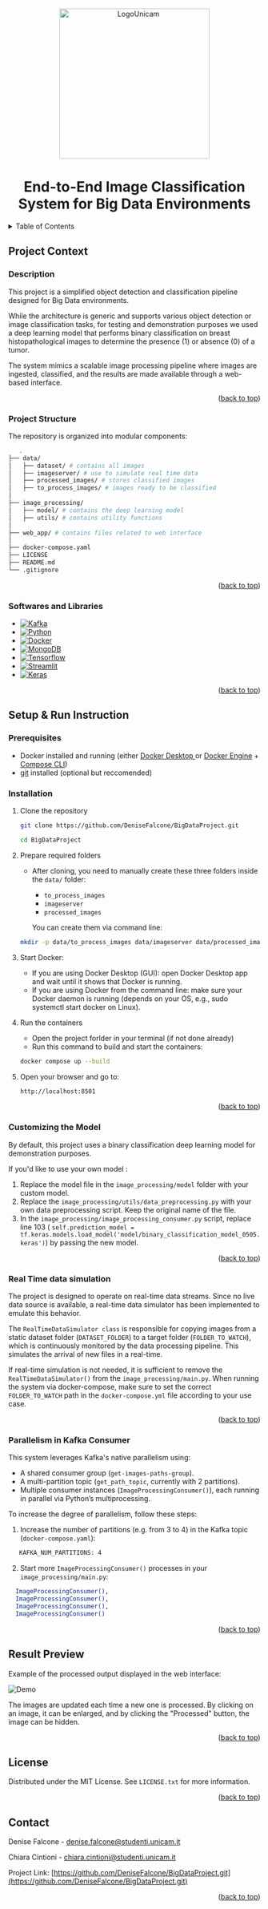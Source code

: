 <!-- Improved compatibility of back to top link: See: https://github.com/othneildrew/Best-README-Template/pull/73 -->
<a id="readme-top"></a>
<!--
*** Thanks for checking out the Best-README-Template. If you have a suggestion
*** that would make this better, please fork the repo and create a pull request
*** or simply open an issue with the tag "enhancement".
*** Don't forget to give the project a star!
*** Thanks again! Now go create something AMAZING! :D
-->

<!-- PROJECT LOGO -->
<br />
<div align="center">
  <a href="https://www.unicam.it/">
    <img src="https://www.unicam.it/sites/default/files/inline-images/logoUNICAM-full.jpg" alt="LogoUnicam" width="300">
  </a>

<br>
<h1 align="center">End-to-End Image Classification System for Big Data Environments</h1>
</div>



<!-- TABLE OF CONTENTS -->
<details>
  <summary>Table of Contents</summary>
  <ol>
    <li>
      <a href="#project-context">Project Context</a>
      <ul>
        <li><a href="#description">Description</a></li>
        <li><a href="#project-structure">Project Structure</a></li>
        <li><a href="#softwares-and-libraries">Softwares and Libraries</a></li>         
      </ul>
    </li>
    <li>
      <a href="#getting-started">Getting Started</a>
      <ul>
        <li><a href="#prerequisites">Prerequisites</a></li>
        <li><a href="#installation">Installation</a></li>
        <li><a href="#customizing-the-model">Customizing the Model</a></li>
        <li><a href="#real-time-data-simulation">Real Time data simulation</a></li>
        <li><a href="#parallelism-in-kafka-consumer">Parallelism in Kafka Consumer</a></li>
      </ul>
    </li>
    <li><a href="#result-preview">Result Preview</a></li>
    <li><a href="#license">License</a></li>
    <li><a href="#contact">Contact</a></li>
  </ol>
</details>



<!-- ABOUT THE PROJECT -->
## Project Context

### Description
This project is a simplified object detection and classification pipeline designed for Big Data environments.

While the architecture is generic and supports various object detection or image classification tasks, for testing and demonstration purposes we used a deep learning model that performs binary classification on breast histopathological images to determine the presence (1) or absence (0) of a tumor. 

The system mimics a scalable image processing pipeline where images are ingested, classified, and the results are made available through a web-based interface.

<p align="right">(<a href="#readme-top">back to top</a>)</p>


### Project Structure
The repository is organized into modular components:
```sh
   .
├── data/          
│   ├── dataset/ # contains all images
│   ├── imageserver/ # use to simulate real time data         
│   ├── processed_images/ # stores classified images
│   ├── to_process_images/ # images ready to be classified
│
├── image_processing/          
│   ├── model/ # contains the deep learning model 
│   ├── utils/ # contains utility functions
│
├── web_app/ # contains files related to web interface                    
│
├── docker-compose.yaml 
├── LICENSE
├── README.md
└── .gitignore
   ```

<p align="right">(<a href="#readme-top">back to top</a>)</p>

### Softwares and Libraries
* [![Kafka][Kafka-img]][Kafka-url]
* [![Python][Python-img]][Python-url]
* [![Docker][Docker-img]][Docker-url]
* [![MongoDB][MongoDB-img]][MongoDB-url]
* [![Tensorflow][Tensorflow-img]][Tensorflow-url]
* [![Streamlit][Streamlit-img]][Streamlit-url]
* [![Keras][Keras-img]][Keras-url]

<p align="right">(<a href="#readme-top">back to top</a>)</p>



<!-- GETTING STARTED -->
## Setup & Run Instruction

### Prerequisites

* Docker installed and running
(either <a href= "https://www.docker.com/products/docker-desktop/">Docker Desktop </a> or <a href="https://docs.docker.com/engine/install/">Docker Engine</a> + <a href="https://docs.docker.com/compose/install/">Compose CLI</a>)
* <a href="https://git-scm.com/downloads">git</a> installed (optional but reccomended)


### Installation

1. Clone the repository
   ```sh
   git clone https://github.com/DeniseFalcone/BigDataProject.git

   cd BigDataProject
   ```

2. Prepare required folders
    * After cloning, you need to manually create these three folders inside the `data/` folder:
        * `to_process_images`
        * `imageserver`
        * `processed_images`
  
      You can create them via command line:
    ```sh
    mkdir -p data/to_process_images data/imageserver data/processed_images
    ```

3. Start Docker:
    * If you are using Docker Desktop (GUI): open Docker Desktop app and wait until it shows that Docker is running.
    * If you are using Docker from the command line: make sure your Docker daemon is running (depends on your OS, e.g., sudo systemctl start docker on Linux).

4. Run the containers
    * Open the project forlder in your terminal (if not done already)
    * Run this command to build and start the containers:

    ```sh
    docker compose up --build
    ```
    
5. Open your browser and go to:
   ```sh
   http://localhost:8501
   ```

<p align="right">(<a href="#readme-top">back to top</a>)</p>

### Customizing the Model   

By default, this project uses a binary classification deep learning model for demonstration purposes.

If you'd like to use your own model :
1. Replace the model file in the `image_processing/model` folder with your custom model.
2. Replace the `image_processing/utils/data_preprocessing.py` with your own data preprocessing script. Keep the original name of the file.
3. In the `image_processing/image_processing_consumer.py` script, replace line 103
 ( `self.prediction_model = tf.keras.models.load_model('model/binary_classification_model_0505.keras')`) by passing the new model.

<p align="right">(<a href="#readme-top">back to top</a>)</p>

### Real Time data simulation

The project is designed to operate on real-time data streams. Since no live data source is available, a real-time data simulator has been implemented to emulate this behavior.

The `RealTimeDataSimulator class` is responsible for copying images from a static dataset folder (`DATASET_FOLDER`) to a target folder (`FOLDER_TO_WATCH`), which is continuously monitored by the data processing pipeline. This simulates the arrival of new files in a real-time.

If real-time simulation is not needed, it is sufficient to remove the `RealTimeDataSimulator()` from the `image_processing/main.py`. When running the system via docker-compose, make sure to set the correct `FOLDER_TO_WATCH` path in the `docker-compose.yml` file according to your use case.

<p align="right">(<a href="#readme-top">back to top</a>)</p>

### Parallelism in Kafka Consumer

This system leverages Kafka's native parallelism using:
* A shared consumer group (`get-images-paths-group`).
* A multi-partition topic (`get_path_topic`, currently with 2 partitions).
* Multiple consumer instances (`ImageProcessingConsumer()`), each running in parallel via Python’s multiprocessing.

To increase the degree of parallelism, follow these steps:
1. Increase the number of partitions (e.g. from 3 to 4) in the Kafka topic (`docker-compose.yaml`):
```sh
   KAFKA_NUM_PARTITIONS: 4
   ```
2. Start more `ImageProcessingConsumer()` processes in your `image_processing/main.py`:
```sh
  ImageProcessingConsumer(),
  ImageProcessingConsumer(),
  ImageProcessingConsumer(),
  ImageProcessingConsumer()
   ```    

<p align="right">(<a href="#readme-top">back to top</a>)</p>


<!-- Result Preview -->
## Result Preview

Example of the processed output displayed in the web interface:

![Demo](assets/demo.gif)

The images are updated each time a new one is processed. By clicking on an image, it can be enlarged, and by clicking the "Processed" button, the image can be hidden.
<p align="right">(<a href="#readme-top">back to top</a>)</p>





<!-- LICENSE -->
## License

Distributed under the MIT License. See `LICENSE.txt` for more information.

<p align="right">(<a href="#readme-top">back to top</a>)</p>



<!-- CONTACT -->
## Contact

Denise Falcone - denise.falcone@studenti.unicam.it

Chiara Cintioni - chiara.cintioni@studenti.unicam.it

Project Link: [https://github.com/DeniseFalcone/BigDataProject.git](https://github.com/DeniseFalcone/BigDataProject.git)

<p align="right">(<a href="#readme-top">back to top</a>)</p>








<!-- MARKDOWN LINKS & IMAGES -->
<!-- https://www.markdownguide.org/basic-syntax/#reference-style-links -->


[Docker-img]: https://img.shields.io/badge/Docker-2496ED?style=for-the-badge&logo=docker&logoColor=white
[Docker-url]: https://www.docker.com/

[Streamlit-img]: https://img.shields.io/badge/Streamlit-FF4B4B?style=for-the-badge&logo=streamlit&logoColor=white
[Streamlit-url]: https://streamlit.io/

[Kafka-img]: https://img.shields.io/badge/Apache%20Kafka-231F20?style=for-the-badge&logo=apachekafka&logoColor=white
[Kafka-url]: https://kafka.apache.org/

[Tensorflow-img]: https://img.shields.io/badge/TensorFlow-FF6F00?style=for-the-badge&logo=tensorflow&logoColor=white
[Tensorflow-url]: https://www.tensorflow.org/

[Python-img]: https://img.shields.io/badge/Python-3776AB?style=for-the-badge&logo=python&logoColor=white
[Python-url]: https://www.python.org/

[MongoDB-img]: https://img.shields.io/badge/MongoDB-47A248?style=for-the-badge&logo=mongodb&logoColor=white
[MongoDB-url]: https://www.mongodb.com/

[Keras-img]: https://img.shields.io/badge/Keras-D00000?style=for-the-badge&logo=keras&logoColor=white
[Keras-url]: https://keras.io/


